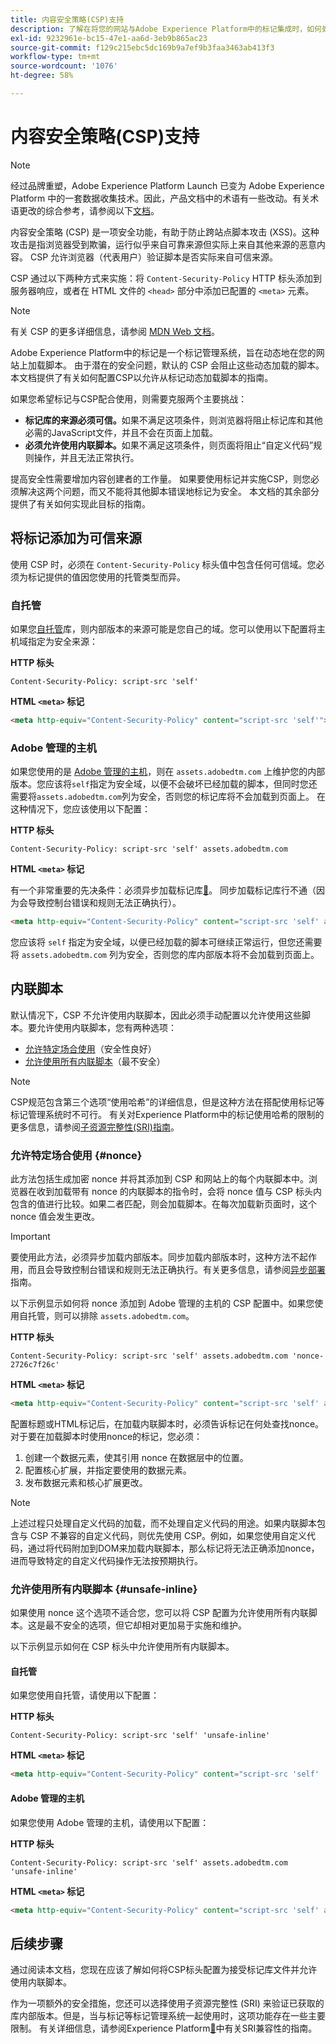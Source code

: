 ```yaml
---
title: 内容安全策略(CSP)支持
description: 了解在将您的网站与Adobe Experience Platform中的标记集成时，如何处理内容安全策略(CSP)限制。
exl-id: 9232961e-bc15-47e1-aa6d-3eb9b865ac23
source-git-commit: f129c215ebc5dc169b9a7ef9b3faa3463ab413f3
workflow-type: tm+mt
source-wordcount: '1076'
ht-degree: 58%

---
```


# 内容安全策略(CSP)支持

>[!NOTE]
>
>经过品牌重塑，Adobe Experience Platform Launch 已变为 Adobe Experience Platform 中的一套数据收集技术。因此，产品文档中的术语有一些改动。有关术语更改的综合参考，请参阅以下[文档](../../term-updates.md)。

内容安全策略 (CSP) 是一项安全功能，有助于防止跨站点脚本攻击 (XSS)。这种攻击是指浏览器受到欺骗，运行似乎来自可靠来源但实际上来自其他来源的恶意内容。 CSP 允许浏览器（代表用户）验证脚本是否实际来自可信来源。

CSP 通过以下两种方式来实施：将 `Content-Security-Policy` HTTP 标头添加到服务器响应，或者在 HTML 文件的 `<head>` 部分中添加已配置的 `<meta>` 元素。

>[!NOTE]
>
> 有关 CSP 的更多详细信息，请参阅 [MDN Web 文档](https://developer.mozilla.org/zh-CN/docs/Web/HTTP/CSP)。

Adobe Experience Platform中的标记是一个标记管理系统，旨在动态地在您的网站上加载脚本。 由于潜在的安全问题，默认的 CSP 会阻止这些动态加载的脚本。本文档提供了有关如何配置CSP以允许从标记动态加载脚本的指南。

如果您希望标记与CSP配合使用，则需要克服两个主要挑战：

* **标记库的来源必须可信。**&#x200B;如果不满足这项条件，则浏览器将阻止标记库和其他必需的JavaScript文件，并且不会在页面上加载。
* **必须允许使用内联脚本。**&#x200B;如果不满足这项条件，则页面将阻止“自定义代码”规则操作，并且无法正常执行。

提高安全性需要增加内容创建者的工作量。 如果要使用标记并实施CSP，则您必须解决这两个问题，而又不能将其他脚本错误地标记为安全。 本文档的其余部分提供了有关如何实现此目标的指南。

## 将标记添加为可信来源

使用 CSP 时，必须在 `Content-Security-Policy` 标头值中包含任何可信域。您必须为标记提供的值因您使用的托管类型而异。

### 自托管

如果您[自托管](../publishing/hosts/self-hosting-libraries.md)库，则内部版本的来源可能是您自己的域。您可以使用以下配置将主机域指定为安全来源：

**HTTP 标头**

```http
Content-Security-Policy: script-src 'self'
```

**HTML `<meta>` 标记**

```html
<meta http-equiv="Content-Security-Policy" content="script-src 'self'">
```

### Adobe 管理的主机

如果您使用的是 [Adobe 管理的主机](../publishing/hosts/managed-by-adobe-host.md)，则在 `assets.adobedtm.com` 上维护您的内部版本。您应该将`self`指定为安全域，以便不会破坏已经加载的脚本，但同时您还需要将`assets.adobedtm.com`列为安全，否则您的标记库将不会加载到页面上。 在这种情况下，您应该使用以下配置：

**HTTP 标头**

```http
Content-Security-Policy: script-src 'self' assets.adobedtm.com
```

**HTML `<meta>` 标记**


有一个非常重要的先决条件：必须异步加载标记库[&#128279;](./asynchronous-deployment.md)。 同步加载标记库行不通（因为会导致控制台错误和规则无法正确执行）。

```html
<meta http-equiv="Content-Security-Policy" content="script-src 'self' assets.adobedtm.com">
```

您应该将 `self` 指定为安全域，以便已经加载的脚本可继续正常运行，但您还需要将 `assets.adobedtm.com` 列为安全，否则您的库内部版本将不会加载到页面上。

## 内联脚本

默认情况下，CSP 不允许使用内联脚本，因此必须手动配置以允许使用这些脚本。要允许使用内联脚本，您有两种选项：

* [允许特定场合使用](#nonce)（安全性良好）
* [允许使用所有内联脚本](#unsafe-inline)（最不安全）

>[!NOTE]
>
>CSP规范包含第三个选项“使用哈希”的详细信息，但是这种方法在搭配使用标记等标记管理系统时不可行。 有关对Experience Platform中的标记使用哈希的限制的更多信息，请参阅[子资源完整性(SRI)指南](./sri.md)。

### 允许特定场合使用 {#nonce}

此方法包括生成加密 nonce 并将其添加到 CSP 和网站上的每个内联脚本中。浏览器在收到加载带有 nonce 的内联脚本的指令时，会将 nonce 值与 CSP 标头内包含的值进行比较。如果二者匹配，则会加载脚本。在每次加载新页面时，这个 nonce 值会发生更改。

>[!IMPORTANT]
>
>要使用此方法，必须异步加载内部版本。同步加载内部版本时，这种方法不起作用，而且会导致控制台错误和规则无法正确执行。有关更多信息，请参阅[异步部署](./asynchronous-deployment.md)指南。

以下示例显示如何将 nonce 添加到 Adobe 管理的主机的 CSP 配置中。如果您使用自托管，则可以排除 `assets.adobedtm.com`。

**HTTP 标头**

```http
Content-Security-Policy: script-src 'self' assets.adobedtm.com 'nonce-2726c7f26c'
```

**HTML `<meta>` 标记**

```html
<meta http-equiv="Content-Security-Policy" content="script-src 'self' assets.adobedtm.com 'nonce-2726c7f26c'">
```

配置标题或HTML标记后，在加载内联脚本时，必须告诉标记在何处查找nonce。 对于要在加载脚本时使用nonce的标记，您必须：

1. 创建一个数据元素，使其引用 nonce 在数据层中的位置。
1. 配置核心扩展，并指定要使用的数据元素。
1. 发布数据元素和核心扩展更改。

>[!NOTE]
>
>上述过程只处理自定义代码的加载，而不处理自定义代码的用途。如果内联脚本包含与 CSP 不兼容的自定义代码，则优先使用 CSP。例如，如果您使用自定义代码，通过将代码附加到DOM来加载内联脚本，那么标记将无法正确添加nonce，进而导致特定的自定义代码操作无法按预期执行。

### 允许使用所有内联脚本 {#unsafe-inline}

如果使用 nonce 这个选项不适合您，您可以将 CSP 配置为允许使用所有内联脚本。这是最不安全的选项，但它却相对更加易于实施和维护。

以下示例显示如何在 CSP 标头中允许使用所有内联脚本。

#### 自托管

如果您使用自托管，请使用以下配置：

**HTTP 标头**

```http
Content-Security-Policy: script-src 'self' 'unsafe-inline'
```

**HTML `<meta>` 标记**

```html
<meta http-equiv="Content-Security-Policy" content="script-src 'self' 'unsafe-inline'">
```

#### Adobe 管理的主机

如果您使用 Adobe 管理的主机，请使用以下配置：

**HTTP 标头**

```http
Content-Security-Policy: script-src 'self' assets.adobedtm.com 'unsafe-inline'
```

**HTML `<meta>` 标记**

```html
<meta http-equiv="Content-Security-Policy" content="script-src 'self' assets.adobedtm.com 'unsafe-inline'">
```

## 后续步骤

通过阅读本文档，您现在应该了解如何将CSP标头配置为接受标记库文件并允许使用内联脚本。

作为一项额外的安全措施，您还可以选择使用子资源完整性 (SRI) 来验证已获取的库内部版本。但是，当与标记等标记管理系统一起使用时，这项功能存在一些主要限制。 有关详细信息，请参阅Experience Platform[&#128279;](./sri.md)中有关SRI兼容性的指南。
